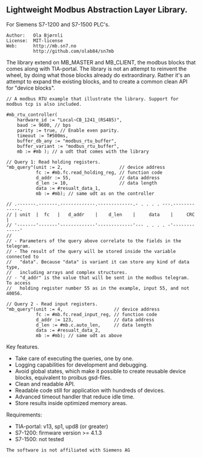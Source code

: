 Lightweight Modbus Abstraction Layer Library.
---------------------------------------------
For Siemens S7-1200 and S7-1500 PLC's.

```
Author:   Ola Bjørnli
License:  MIT-license
Web:      http://mb.sn7.no
          http://github.com/olab84/sn7mb
```

The library extend on MB_MASTER and MB_CLIENT, the modbus blocks that comes along with 
TIA-portal. The library is not an attempt to reinvent the wheel, by doing what those 
blocks already do extraordinary. Rather it's an attempt to expand the existing blocks,
and to create a common clean API for "device blocks".

```
// A modbus RTU example that illustrate the library. Support for modbus tcp is also included.

#mb_rtu_controller(
    hardware_id := "Local~CB_1241_(RS485)", 
    baud := 9600, // bps
    parity := true, // Enable even parity.
    timeout := T#500ms,   
    buffer_db_any := "modbus_rtu_buffer",  
    buffer_variant := "modbus_rtu_buffer",  
    mb := #mb ); // a udt that comes with the library

// Query 1: Read holding registers.
"mb_query"(unit := 2,                     // device address
           fc := #mb.fc.read_holding_reg, // function code
           d_addr := 55,                  // data address
           d_len := 10,                   // data length
           data := #resualt_data_1,
           mb := #mb); // same udt as on the controller
            
// .-------.-------.-------------.-------------.- . . . . ---.-------------.		   
// | unit  |  fc   |   d_addr    |    d_len    |     data    |     CRC     |
// '-------'-------'-------------'-------------'--- . . . . -'-------------'		   
//
// - Parameters of the query above correlate to the fields in the telegram.  
// - The result of the query will be stored inside the variable connected to 
//   "data". Because "data" is variant it can store any kind of data type, 
//   including arrays and complex structures. 
// - "d_addr" is the value that will be sent in the modbus telegram. To access 
//   holding register number 55 as in the example, input 55, and not 40056. 

// Query 2 - Read input registers.
"mb_query"(unit := 4,                   // device address
           fc := #mb.fc.read_input_reg, // function code
           d_addr := 123,               // data address
           d_len := #mb.c.auto_len,     // data length
           data := #resualt_data_2,
           mb := #mb); // same udt as above		  
```

Key features.
 - Take care of executing the queries, one by one.
 - Logging capabilities for development and debugging.
 - Avoid global states, which make it possible to create reusable 
   device blocks, equivalent to proibus gsd-files. 
 - Clean and readable API.  
 - Readable code still for application with hundreds of devices.
 - Advanced timeout handler that reduce idle time.  
 - Store results inside optimized memory areas.
   
Requirements:
 - TIA-portal: v13, sp1, upd8 (or greater)
 - S7-1200: firmware version >= 4.1.3
 - S7-1500: not tested
 
```
The software is not affiliated with Siemens AG
```  
